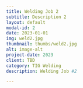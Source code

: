 ```yaml
---
title: Welding Job 2
subtitle: Description 2
layout: default
modal-id: 2
date: 2023-01-01
img: weld2.jpg
thumbnail: thumbs/weld2.jpg
alt: image-alt
project-date: 2023
client: TBD
category: TIG Welding
description: Welding Job #2 

---
```

